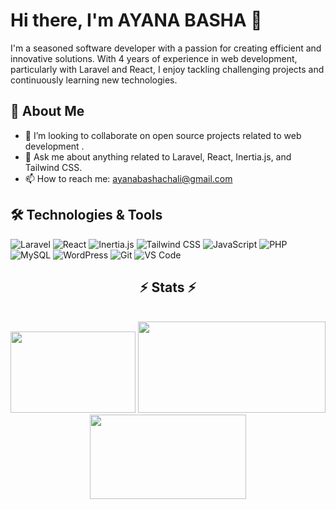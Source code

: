 # Hi there, I'm AYANA BASHA 👋

I'm a seasoned software developer with a passion for creating efficient and innovative solutions. With  4 years of experience in web development, particularly with Laravel and React, I enjoy tackling challenging projects and continuously learning new technologies.
## 🚀 About Me


- 👯 I’m looking to collaborate on open source projects related to web development .
- 💬 Ask me about anything related to Laravel, React, Inertia.js, and Tailwind CSS.
- 📫 How to reach me: ayanabashachali@gmail.com

## 🛠️ Technologies & Tools

![Laravel](https://img.shields.io/badge/Laravel-F05340?style=flat&logo=laravel&logoColor=white)
![React](https://img.shields.io/badge/React-20232A?style=flat&logo=react&logoColor=61DAFB)
![Inertia.js](https://img.shields.io/badge/Inertia.js-2B2D42?style=flat&logo=inertia&logoColor=white)
![Tailwind CSS](https://img.shields.io/badge/Tailwind_CSS-38B2AC?style=flat&logo=tailwind-css&logoColor=white)
![JavaScript](https://img.shields.io/badge/JavaScript-323330?style=flat&logo=javascript&logoColor=F7DF1E)
![PHP](https://img.shields.io/badge/PHP-777BB4?style=flat&logo=php&logoColor=white)
![MySQL](https://img.shields.io/badge/MySQL-4479A1?style=flat&logo=mysql&logoColor=white)
![WordPress](https://img.shields.io/badge/WordPress-21759B?style=flat&logo=wordpress&logoColor=white)
![Git](https://img.shields.io/badge/Git-F05032?style=flat&logo=git&logoColor=white)
![VS Code](https://img.shields.io/badge/VS_Code-007ACC?style=flat&logo=visual-studio-code&logoColor=white)




<h2 align="center">⚡ Stats ⚡</h2>
<br>
<div align=center>
  <img width=200 height=130  src="https://github-contribution-stats.vercel.app/api/?username=ayana1709"  />
  <img width=300  height=146  src="https://github-readme-stats.vercel.app/api?username=ayana1709&show_icons=true&hide_border=true"/>
  <img width=250  height=135  src="https://github-readme-stats.vercel.app/api/top-langs/?username=ayana1709&layout=compact&hide_border=true"  />
  
  
</div>










